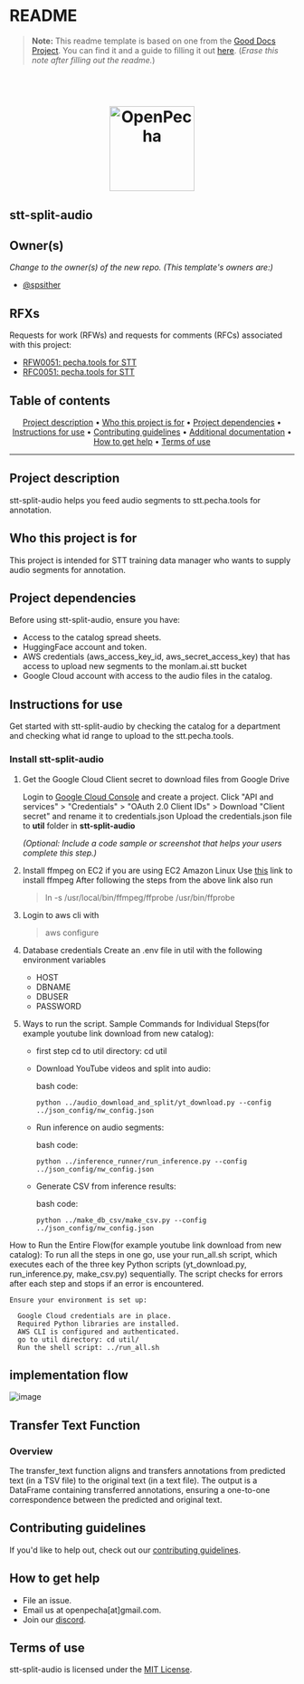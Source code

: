 # README

> **Note:** This readme template is based on one from the [Good Docs Project](https://thegooddocsproject.dev). You can find it and a guide to filling it out [here](https://gitlab.com/tgdp/templates/-/tree/main/readme). (_Erase this note after filling out the readme._)

<h1 align="center">
  <br>
  <a href="https://openpecha.org"><img src="https://avatars.githubusercontent.com/u/82142807?s=400&u=19e108a15566f3a1449bafb03b8dd706a72aebcd&v=4" alt="OpenPecha" width="150"></a>
  <br>
</h1>

## stt-split-audio

## Owner(s)

_Change to the owner(s) of the new repo. (This template's owners are:)_
- [@spsither](https://github.com/spsither)

## RFXs
Requests for work (RFWs) and requests for comments (RFCs) associated with this project:
* [RFW0051: pecha.tools for STT](https://github.com/OpenPecha/Requests/issues/175)
* [RFC0051: pecha.tools for STT](https://github.com/OpenPecha/Requests/issues/214)

## Table of contents
<p align="center">
  <a href="#project-description">Project description</a> •
  <a href="#who-this-project-is-for">Who this project is for</a> •
  <a href="#project-dependencies">Project dependencies</a> •
  <a href="#instructions-for-use">Instructions for use</a> •
  <a href="#contributing-guidelines">Contributing guidelines</a> •
  <a href="#additional-documentation">Additional documentation</a> •
  <a href="#how-to-get-help">How to get help</a> •
  <a href="#terms-of-use">Terms of use</a>
</p>
<hr>

## Project description

stt-split-audio helps you feed audio segments to stt.pecha.tools for annotation.


## Who this project is for
This project is intended for STT training data manager who wants to supply audio segments for annotation.


## Project dependencies
Before using stt-split-audio, ensure you have:
* Access to the catalog spread sheets.
* HuggingFace account and token.
* AWS credentials (aws_access_key_id, aws_secret_access_key) that has access to upload new segments to the monlam.ai.stt bucket
* Google Cloud account with access to the audio files in the catalog.


## Instructions for use
Get started with stt-split-audio by checking the catalog for a department and checking what id range to upload to the stt.pecha.tools.


### Install stt-split-audio
1. Get the Google Cloud Client secret to download files from Google Drive 

    Login to [Google Cloud Console](https://console.cloud.google.com/) and create a project.
   Click "API and services" > "Credentials" > "OAuth 2.0 Client IDs" > Download "Client secret" and rename it to credentials.json
   Upload the credentials.json file to **util** folder in **stt-split-audio**
    
    _(Optional: Include a code sample or screenshot that helps your users complete this step.)_

2. Install ffmpeg on EC2 if you are using EC2 Amazon Linux
    Use [this](https://www.maskaravivek.com/post/how-to-install-ffmpeg-on-ec2-running-amazon-linux/) link to install ffmpeg
    After following the steps from the above link also run 
    > ln -s /usr/local/bin/ffmpeg/ffprobe /usr/bin/ffprobe

3. Login to aws cli with 
    > aws configure

4. Database credentials 
    Create an .env file in util with the following environment variables 
    - HOST
    - DBNAME
    - DBUSER
    - PASSWORD

5. Ways to run the script. 
  Sample Commands for Individual Steps(for example youtube link download from new catalog):

    - first step cd to util directory: cd util 
    
    - Download YouTube videos and split into audio:

      bash code:
      ```
      python ../audio_download_and_split/yt_download.py --config ../json_config/nw_config.json
      ```
    - Run inference on audio segments:

      bash code:
      ```
      python ../inference_runner/run_inference.py --config ../json_config/nw_config.json
      ```
    - Generate CSV from inference results:

      bash code:
      ```
      python ../make_db_csv/make_csv.py --config ../json_config/nw_config.json
      ```
  How to Run the Entire Flow(for example youtube link download from new catalog):
    To run all the steps in one go, use your run_all.sh script, which executes each of the three key Python scripts (yt_download.py, run_inference.py, make_csv.py) sequentially. The script checks for errors after each step and stops if an error is encountered.

    Ensure your environment is set up:

      Google Cloud credentials are in place.
      Required Python libraries are installed.
      AWS CLI is configured and authenticated.
      go to util directory: cd util/
      Run the shell script: ../run_all.sh
## implementation flow
![image](https://github.com/user-attachments/assets/147443db-60b3-4f7c-af54-b47e0ecea799)

## Transfer Text Function
### Overview
The transfer_text function aligns and transfers annotations from predicted text (in a TSV file) to the original text (in a text file). The output is a DataFrame containing transferred annotations, ensuring a one-to-one correspondence between the predicted and original text.


## Contributing guidelines
If you'd like to help out, check out our [contributing guidelines](/CONTRIBUTING.md).


## How to get help
* File an issue.
* Email us at openpecha[at]gmail.com.
* Join our [discord](https://discord.com/invite/7GFpPFSTeA).


## Terms of use
stt-split-audio is licensed under the [MIT License](/LICENSE.md).
